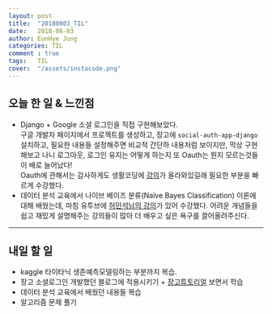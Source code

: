 ```yaml
---
layout: post
title:  "20180803_TIL"
date:   2018-08-03
author: EunHye Jung
categories: TIL
comment : true
tags:	TIL
cover:  "/assets/instacode.png"
---
```

   
## 오늘 한 일 & 느낀점  
* Django + Google 소셜 로그인을 직접 구현해보았다.  
  구글 개발자 페이지에서 프로젝트를 생성하고, 장고에 `social-auth-app-django` 설치하고, 필요한 내용들 설정해주면 비교적 간단하 내용처럼 보이지만, 막상 구현해보고 나니 로그아웃, 로그인 유지는 어떻게 하는지 또 Oauth는 뭔지 모르는것들이 배로 늘어났다!  
  Oauth에 관해서는 감사하게도 생활코딩에 [강의](https://opentutorials.org/course/2473/16571)가 올라와있길래 필요한 부분을 빠르게 수강했다.  
* 데이터 분석 교육에서 나이브 베이즈 분류(Naïve Bayes Classification) 이론에 대해 배웠는데, 마침 유투브에 [허민석님의 강의](https://www.youtube.com/channel/UCxP77kNgVfiiG6CXZ5WMuAQ)가 있어 수강했다. 어려운 개념들을 쉽고 재밌게 설명해주는 강의들이 많아 더 배우고 싶은 욕구를 끌어올려주신다.    
  
  
- - -   
   
   
## 내일 할 일 
* kaggle 타이타닉 생존예측모델링하는 부분까지 복습.  
* 장고 소셜로그인 개발했던 블로그에 적용시키기 + [장고튜토리얼](https://docs.djangoproject.com/en/2.1/intro/tutorial01/) 보면서 학습 
* 데이터 분석 교육에서 배웠던 내용들 복습
* 알고리즘 문제 풀기  
   
